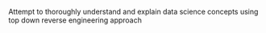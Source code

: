 Attempt to thoroughly understand and explain data science concepts using top down reverse engineering approach